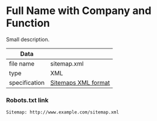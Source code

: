 # Full Name with Company and Function

Small description.

| Data          |               |
| ------------- | ------------- |
| file name     | sitemap.xml   |
| type          | XML           |
| specification | [Sitemaps XML format](http://www.sitemaps.org/protocol.html) |

### Robots.txt link

```
Sitemap: http://www.example.com/sitemap.xml
```
